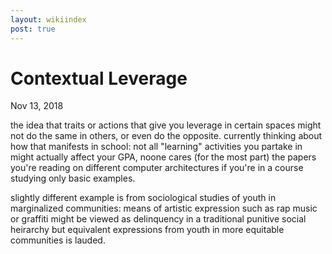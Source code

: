 ```yaml
---
layout: wikiindex
post: true
---
```

# Contextual Leverage

Nov 13, 2018

the idea that traits or actions that give you leverage in certain spaces might not do the same in others, or even do the opposite. currently thinking about how that manifests in school: not all "learning" activities you partake in might actually affect your GPA, noone cares (for the most part) the papers you're reading on different computer architectures if you're in a course studying only basic examples. 

slightly different example is from sociological studies of youth in marginalized communities: means of artistic expression such as rap music or graffiti might be viewed as delinquency in a traditional punitive social heirarchy but equivalent expressions from youth in more equitable communities is lauded.
